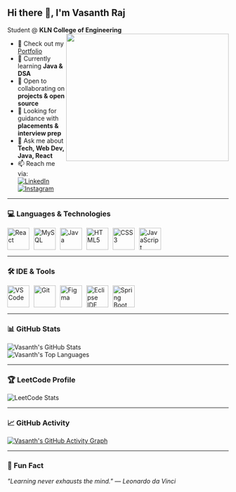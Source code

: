 ## Hi there 👋, I'm Vasanth Raj

Student @ **KLN College of Engineering**  
<img align="right" width="370" height="290" src="https://i.pinimg.com/originals/47/f0/34/47f0342cec72b800463bf003eac1257e.gif">

- 🔭 Check out my [Portfolio](https://iamvasanthraj.github.io/)
- 🌱 Currently learning **Java & DSA**
- 👯 Open to collaborating on **projects & open source**
- 🤔 Looking for guidance with **placements & interview prep**
- 💬 Ask me about **Tech, Web Dev, Java, React**
- 📫 Reach me via:  
  [![LinkedIn](https://img.shields.io/badge/LinkedIn-0077B5?style=for-the-badge&logo=linkedin&logoColor=white)](https://www.linkedin.com/in/iamvasanthraj/)  
  [![Instagram](https://img.shields.io/badge/Instagram-E4405F?style=for-the-badge&logo=instagram&logoColor=white)](https://www.instagram.com/itz_vasanxx_12)

---

### 💻 Languages & Technologies
<div style="display: flex; gap: 10px; align-items: center; flex-wrap: wrap;">
  <img height="50" width="50" src="https://img.icons8.com/color/48/000000/react-native.png" title="React"/>
  <img height="50" width="50" src="https://img.icons8.com/color/48/000000/mysql-logo.png" title="MySQL"/>
  <img height="50" width="50" src="https://img.icons8.com/color/48/000000/java-coffee-cup-logo.png" title="Java"/>
  <img height="50" width="50" src="https://img.icons8.com/color/48/000000/html-5.png" title="HTML5"/>
  <img height="50" width="50" src="https://img.icons8.com/color/48/000000/css3.png" title="CSS3"/>
  <img height="50" width="50" src="https://img.icons8.com/color/48/000000/javascript.png" title="JavaScript"/>
</div>

---

### 🛠 IDE & Tools
<div style="display: flex; gap: 10px; align-items: center; flex-wrap: wrap;">
  <img height="50" width="50" src="https://img.icons8.com/color/48/000000/visual-studio-code-2019.png" title="VS Code"/>
  <img height="50" width="50" src="https://img.icons8.com/color/50/000000/git.png" title="Git"/>
  <img height="50" width="50" src="https://img.icons8.com/color/48/000000/figma--v1.png" title="Figma"/>
  <img height="50" width="50" src="https://upload.wikimedia.org/wikipedia/commons/4/44/Eclipse_logo_2014.svg" title="Eclipse IDE"/>
  <img height="50" width="50" src="https://upload.wikimedia.org/wikipedia/commons/4/44/Spring_Framework_Logo_2018.svg" title="Spring Boot"/>
</div>


---

### 📊 GitHub Stats
![Vasanth's GitHub Stats](https://github-readme-stats.vercel.app/api?username=iamvasanthraj&theme=react&show_icons=true&hide_border=false&count_private=true)  
![Vasanth's Top Languages](https://github-readme-stats.vercel.app/api/top-langs/?username=iamvasanthraj&theme=react&show_icons=true&hide_border=false&layout=compact)

---

### 🏆 LeetCode Profile
![LeetCode Stats](https://leetcard.jacoblin.cool/pmvashari007?theme=dark&font=Marcellus&ext=contest)

---

### 📈 GitHub Activity
[![Vasanth's GitHub Activity Graph](https://github-readme-activity-graph.vercel.app/graph?username=iamvasanthraj&bg_color=000000&color=004cff&line=04ff00&point=ffffff&area=true&hide_border=true)](https://github.com/ashutosh00710/github-readme-activity-graph)

---

### 🌟 Fun Fact
_"Learning never exhausts the mind." — Leonardo da Vinci_

